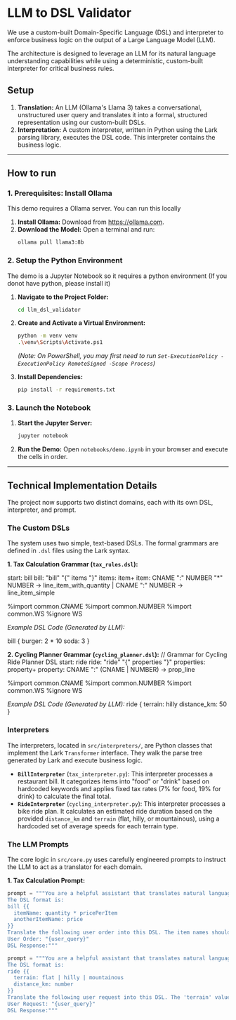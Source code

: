 # LLM to DSL Validator

We use a custom-built Domain-Specific Language (DSL) and interpreter to enforce business logic on the output of a Large Language Model (LLM).

The architecture is designed to leverage an LLM for its natural language understanding capabilities while using a deterministic, custom-built interpreter for critical business rules.

## Setup

1.  **Translation:** An LLM (Ollama's Llama 3) takes a conversational, unstructured user query and translates it into a formal, structured representation using our custom-built DSLs.
2.  **Interpretation:** A custom interpreter, written in Python using the Lark parsing library, executes the DSL code. This interpreter contains the business logic.

---

## How to run

### 1. Prerequisites: Install Ollama

This demo requires a Ollama server. You can run this locally

1.  **Install Ollama:** Download from <https://ollama.com>.
2.  **Download the Model:** Open a terminal and run:
    ```bash
    ollama pull llama3:8b
    ```

### 2. Setup the Python Environment

The demo is a Jupyter Notebook so it requires a python environment (If you donot have python, please install it)

1.  **Navigate to the Project Folder:**
    ```bash
    cd llm_dsl_validator
    ```
2.  **Create and Activate a Virtual Environment:**
    ```bash
    python -m venv venv
    .\venv\Scripts\Activate.ps1
    ```
    *(Note: On PowerShell, you may first need to run `Set-ExecutionPolicy -ExecutionPolicy RemoteSigned -Scope Process`)*

3.  **Install Dependencies:**
    ```bash
    pip install -r requirements.txt
    ```

### 3. Launch the Notebook

1.  **Start the Jupyter Server:**
    ```bash
    jupyter notebook
    ```
2.  **Run the Demo:** Open `notebooks/demo.ipynb` in your browser and execute the cells in order.

---

## Technical Implementation Details

The project now supports two distinct domains, each with its own DSL, interpreter, and prompt.

### The Custom DSLs

The system uses two simple, text-based DSLs. The formal grammars are defined in `.dsl` files using the Lark syntax.

**1. Tax Calculation Grammar (`tax_rules.dsl`):**

start: bill
bill: "bill" "{" items "}"
items: item+
item: CNAME ":" NUMBER "*" NUMBER -> line_item_with_quantity
| CNAME ":" NUMBER           -> line_item_simple

%import common.CNAME
%import common.NUMBER
%import common.WS
%ignore WS

*Example DSL Code (Generated by LLM):*

bill {
burger: 2 * 10
soda: 3
}


**2. Cycling Planner Grammar (`cycling_planner.dsl`):**
// Grammar for Cycling Ride Planner DSL
start: ride
ride: "ride" "{" properties "}"
properties: property+
property: CNAME ":" (CNAME | NUMBER) -> prop_line

%import common.CNAME
%import common.NUMBER
%import common.WS
%ignore WS


*Example DSL Code (Generated by LLM):*
ride {
terrain: hilly
distance_km: 50
}

### Interpreters

The interpreters, located in `src/interpreters/`, are Python classes that implement the Lark `Transformer` interface. They walk the parse tree generated by Lark and execute business logic.

* **`BillInterpreter`** (`tax_interpreter.py`): This interpreter processes a restaurant bill. It categorizes items into "food" or "drink" based on hardcoded keywords and applies fixed tax rates (7% for food, 19% for drink) to calculate the final total.
* **`RideInterpreter`** (`cycling_interpreter.py`): This interpreter processes a bike ride plan. It calculates an estimated ride duration based on the provided `distance_km` and `terrain` (flat, hilly, or mountainous), using a hardcoded set of average speeds for each terrain type.

### The LLM Prompts

The core logic in `src/core.py` uses carefully engineered prompts to instruct the LLM to act as a translator for each domain.

**1. Tax Calculation Prompt:**
```python
prompt = """You are a helpful assistant that translates natural language into a custom DSL.
The DSL format is:
bill {{
  itemName: quantity * pricePerItem
  anotherItemName: price
}}
Translate the following user order into this DSL. The item names should be simple, lowercase words like 'burger' or 'soda'.
User Order: "{user_query}"
DSL Response:"""

prompt = """You are a helpful assistant that translates natural language into a custom DSL for planning a bike ride.
The DSL format is:
ride {{
  terrain: flat | hilly | mountainous
  distance_km: number
}}
Translate the following user request into this DSL. The 'terrain' value must be an unquoted word.
User Request: "{user_query}"
DSL Response:"""
